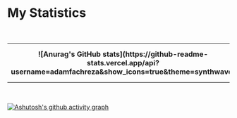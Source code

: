 

<h1>My Statistics</h1>
<br>
<table>
  <tr>
    <th>
      ![Anurag's GitHub stats](https://github-readme-stats.vercel.app/api?username=adamfachreza&show_icons=true&theme=synthwave)
    </th>
    <th>
      [![GitHub Streak](https://github-readme-streak-stats.herokuapp.com?user=adamfachreza&theme=synthwave&locale=id)](https://git.io/streak-stats)
    </th>
   </tr>
 </table>
<br>

[![Ashutosh's github activity graph](https://activity-graph.herokuapp.com/graph?username=adamfachreza&theme=synthwave-84)](https://github.com/adamfachreza/github-readme-activity-graph)
